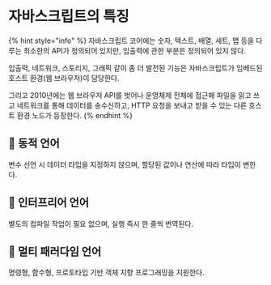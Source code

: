 # 자바스크립트의 특징

{% hint style="info" %}
자바스크립트 코어에는 숫자, 텍스트, 배열, 세트, 맵 등을 다루는 최소한의 API가 정의되어 있지만, 입출력에 관한 부분은 정의되어 있지 않다.

입출력, 네트워크, 스토리지, 그래픽 같이 좀 더 발전된 기능은 자바스크립트가 임베드된 호스트 환경(웹 브라우저)이 담당한다.

그리고 2010년에는 웹 브라우저 API를 벗어나 운영체제 전체에 접근해 파일을 읽고 쓰고 네트워크를 통해 데이터를 송수신하고, HTTP 요청을 보내고 받을 수 있는 다른 호스트 환경 노드가 등장한다.&#x20;
{% endhint %}

## 🐇 동적 언어

변수 선언 시 데이터 타입을 지정하지 않으며, 할당된 값이나 연산에 따라 타입이 변한다.

## 🐇 인터프리어 언어

별도의 컴파일 작업이 필요 없으며, 실행 즉시 한 줄씩 번역된다.

## 🐇 멀티 패러다임 언어

명령형, 함수형, 프로토타입 기반 객체 지향 프로그래밍을 지원한다.
